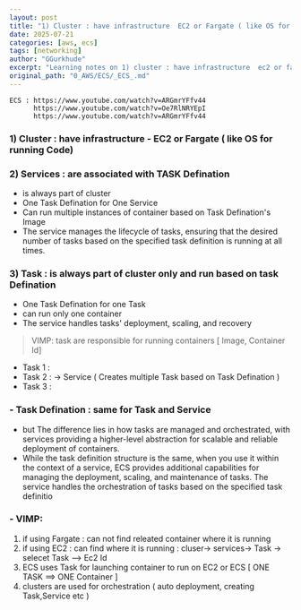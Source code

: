 ```yaml
---
layout: post
title: "1) Cluster : have infrastructure  EC2 or Fargate ( like OS for running Code)"
date: 2025-07-21
categories: [aws, ecs]
tags: [networking]
author: "GGurkhude"
excerpt: "Learning notes on 1) cluster : have infrastructure  ec2 or fargate ( like os for running code)"
original_path: "0_AWS/ECS/_ECS_.md"
---
```


```
ECS : https://www.youtube.com/watch?v=ARGmrYFfv44
      https://www.youtube.com/watch?v=Oe7RlNRYEpI
      https://www.youtube.com/watch?v=ARGmrYFfv44
```
### 1) Cluster : have infrastructure - EC2 or Fargate ( like OS for running Code)
### 2) Services : are associated with TASK Defination 
- is always part of cluster
- One Task Defination for One Service 
- Can run multiple instances of container based on Task Defination's Image
- The service manages the lifecycle of tasks, ensuring that the desired number of tasks based on the specified task definition is running at all times.
### 3) Task : is always part of cluster only and run based on task Defination
- One Task Defination for one Task
- can run only one container
- The service handles tasks' deployment, scaling, and recovery
> VIMP:  task are responsible for running containers [ Image, Container Id]
 
- Task 1 :
- Task 2 :  -> Service ( Creates multiple Task based on Task Defination )
- Task 3 :


### - Task Defination : same for Task and Service 
-  but The difference lies in how tasks are managed and orchestrated, with services providing a higher-level abstraction for scalable and reliable deployment of containers.
- While the task definition structure is the same, when you use it within the context of a service, ECS provides additional capabilities for managing the deployment, scaling, and maintenance of tasks. The service handles the orchestration of tasks based on the specified task definitio
### - VIMP: 
1) if using Fargate : can not find releated container where it is running
2) if using EC2 : can find where it is running : cluser-> services-> Task -> selecet Task --> Ec2 Id
3) ECS uses Task for launching container to run on EC2 or ECS
  [ ONE TASK ==> ONE Container ]
4) clusters are used for orchestration ( auto deployment, creating Task,Service etc )
